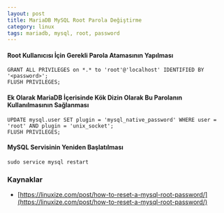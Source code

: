 ```yaml
---
layout: post
title: MariaDB MySQL Root Parola Değiştirme
category: linux
tags: mariadb, mysql, root, password
---
```


#### Root Kullanıcısı İçin Gerekli Parola Atamasının Yapılması

    GRANT ALL PRIVILEGES on *.* to 'root'@'localhost' IDENTIFIED BY '<password>';
    FLUSH PRIVILEGES;

#### Ek Olarak MariaDB İçerisinde Kök Dizin Olarak Bu Parolanın Kullanılmasının Sağlanması

    UPDATE mysql.user SET plugin = 'mysql_native_password' WHERE user = 'root' AND plugin = 'unix_socket';
    FLUSH PRIVILEGES;

#### MySQL Servisinin Yeniden Başlatılması

    sudo service mysql restart

### Kaynaklar

- [https://linuxize.com/post/how-to-reset-a-mysql-root-password/](https://linuxize.com/post/how-to-reset-a-mysql-root-password/)